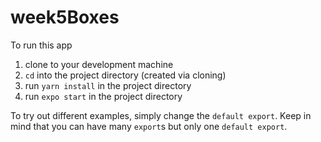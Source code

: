 # week5Boxes
To run this app
1. clone to your development machine
2. `cd` into the project directory (created via cloning)
3. run `yarn install` in the project directory 
4. run `expo start` in the project directory

To try out different examples, simply change the `default export`. Keep in mind that
you can have many `export`s but only one `default export`.
